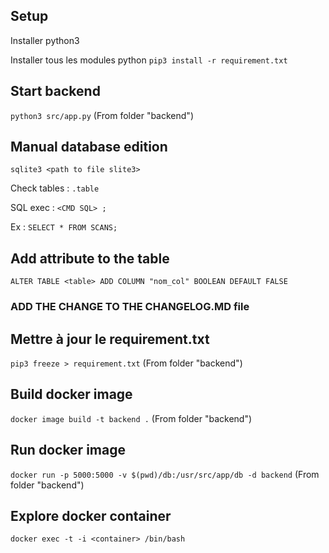 ## Setup

Installer python3

Installer tous les modules python
```pip3 install -r requirement.txt```


## Start backend

```python3 src/app.py``` (From folder "backend")

## Manual database edition

```sqlite3 <path to file slite3>```

Check tables : ```.table```

SQL exec : ```<CMD SQL> ;```

Ex : ```SELECT * FROM SCANS;```

## Add attribute to the table

```ALTER TABLE <table> ADD COLUMN "nom_col" BOOLEAN DEFAULT FALSE```

### ADD THE CHANGE TO THE CHANGELOG.MD file

## Mettre à jour le requirement.txt

```pip3 freeze > requirement.txt``` (From folder "backend")


## Build docker image

```docker image build -t backend .``` (From folder "backend")

## Run docker image

```docker run -p 5000:5000 -v $(pwd)/db:/usr/src/app/db -d backend``` (From folder "backend")

## Explore docker container

```docker exec -t -i <container> /bin/bash```